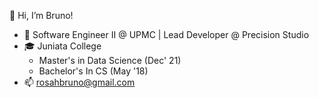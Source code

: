 👋 Hi, I’m Bruno!

- 💼 Software Engineer II @ UPMC | Lead Developer @ Precision Studio
- 🎓 Juniata College
  - Master's in Data Science (Dec' 21)
  - Bachelor's In CS (May '18)
- 📫 rosahbruno@gmail.com

<!---
rosahbruno/rosahbruno is a ✨ special ✨ repository because its `README.md` (this file) appears on your GitHub profile.
You can click the Preview link to take a look at your changes.
--->
